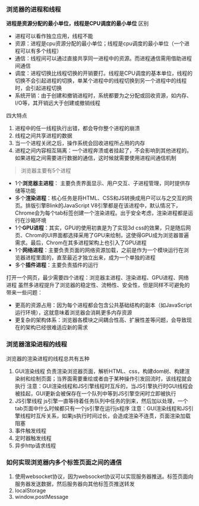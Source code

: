 ### 浏览器的进程和线程
**进程是资源分配的最小单位，线程是CPU调度的最小单位**
区别
- 进程可以看作独立应用，线程不能
- 资源：进程是cpu资源分配的最小单位；线程是cpu调度的最小单位（一个进程可以有多个线程）
- 通信：线程间可以通过直接共享同一进程中的资源。而进程通信需用借助进程间通信
- 调度：进程切换比线程切换的开销要打。线程是CPU调度的基本单位，线程的切换不会引起进程的切换，单某个进程中的线程切换到另一个进程中的线程时，会引起进程切换
- 系统开销：由于创建和撤销进程时，系统都要为之分配或回收资源，如内存、I/O等，其开销远大于创建或撤销线程
  
四大特点
1. 进程中的任一线程执行出错，都会导你整个进程的崩溃
2. 线程之间共享进程的数据
3. 当一个进程关闭之后，操作系统会回收进程所占用的内存
4. 进程之间内容相互隔离：一个进程奔溃或者挂起了，不会影响到其他进程的。如果进程之间需要进行数据的通信，这时候就需要使用进程间通信机制

> 浏览器主要有5个进程
 - 1个**浏览器主进程**： 主要负责界面显示、用户交互、子进程管理，同时提供存储等功能
 - 多个**渲染进程**：核心任务是将HTML、CSS和JS转换成用户可以与之交互的网页。排版引擎Blink的JavaScript V8引擎都是在该进程中，默认情况下，Chrome会为每个tab标签创建一个渲染进程。出于安全考虑，渲染进程都是运行在沙箱环境
 - 1个**GPU进程**：其实，GPU的使用初衷是为了实现3d css的效果，只是随后网页、Chrom的UI界面都选择采用了GPU来绘制，这使得GPU成为浏览器普遍需求。最后，Chrom在其多进程架构上也引入了GPU进程
 - 1个**网络进程**：主要负责页面的网络资源加载，之前是作为一个模块运行在浏览器进程里面的，直至最近才独立出来，成为一个单独的进程
 - 多个**插件进程**：主要负责插件的运行
  
 打开一个网页，最少需要四个进程：浏览器主进程、渲染进程、GPU进程、网络进程
 虽然多进程提升了浏览器的稳定性、流畅性、安全性，但是同样不可避免的带来一些问题： 
 - 更高的资源占用：因为每个进程都会包含公共基础结构的副本（如JavaScript运行环境），这就意味着浏览器会消耗更多内存资源
 - 更复杂的架构体系：浏览器各模块之间耦合性高、扩展性差等问题，会导致现在的架构已经很难适应新的需求
  

### 浏览器渲染进程的线程
浏览器的渲染进程的线程总共有五种
1. GUI渲染线程
   负责渲染浏览器页面，解析HTML、css，构建dom树、构建渲染树和绘制页面；当界面需要重绘或者由于某种操作引发回流时，该线程就会执行
   注意：GUI渲染线程和JS引擎线程时互斥的，当JS引擎执行时GUI线程会被挂起，GUI更新会被保存在一个队列中等到JS引擎空闲时立即被执行
2. JS引擎线程
   js引擎一直等待着任务队列中任务的到来，然后加以处理，一个tab页面中什么时候都只有一个js引擎在运行js程序
   注意：GUI渲染线程和JS引擎线程时互斥关系，如果js执行时间过长，会造成渲染不连贯，页面渲染加载阻塞
3. 事件触发线程
4. 定时器触发线程
5. 异步http请求线程

### 如何实现浏览器内多个标签页面之间的通信
1. 使用websocket协议，因为websocket协议可以实现服务器推送。标签页面向服务器发送数据，然后服务器向其他标签页推送转发
2. localStorage
3. window.postMessage